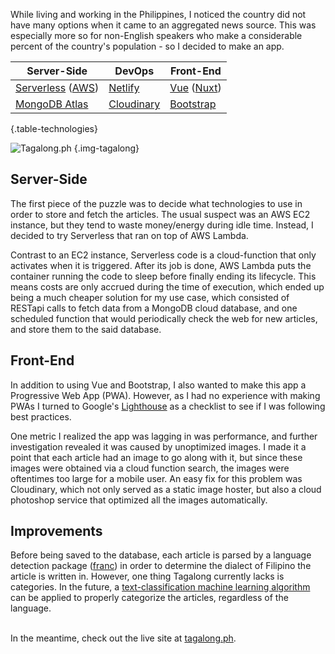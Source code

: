 While living and working in the Philippines, I noticed the country did not have many options when it came to an aggregated news source. This was especially more so for non-English speakers who make a considerable percent of the country's population - so I decided to make an app.

| Server-Side | DevOps | Front-End |
| --- | --- | --- |
| [Serverless](https://serverless.com/) ([AWS](https://aws.amazon.com/lambda/)) | [Netlify](https://www.netlify.com/) | [Vue](https://vuejs.org/) ([Nuxt](https://nuxtjs.org/))
| [MongoDB Atlas](https://www.mongodb.com/cloud/atlas) | [Cloudinary](https://cloudinary.com/) | [Bootstrap](https://getbootstrap.com/docs/3.4/css/)
  {.table-technologies}
  
![Tagalong.ph](/images/tagalong.png)
{.img-tagalong}
  
## Server-Side
  
  The first piece of the puzzle was to decide what technologies to use in order to store and fetch the articles. The usual suspect was an AWS EC2 instance, but they tend to waste money/energy during idle time. Instead, I decided to try Serverless that ran on top of AWS Lambda. 
  
  Contrast to an EC2 instance, Serverless code is a cloud-function that only activates when it is triggered. After its job is done, AWS Lambda puts the container running the code to sleep before finally ending its lifecycle. This means costs are only accrued during the time of execution, which ended up being a much cheaper solution for my use case, which consisted of RESTapi calls to fetch data from a MongoDB cloud database, and one scheduled function that would periodically check the web for new articles, and store them to the said database.
  
 ## Front-End
 
 In addition to using Vue and Bootstrap, I also wanted to make this app a Progressive Web App (PWA). However, as I had no experience with making PWAs I turned to Google's [Lighthouse](https://developers.google.com/web/tools/lighthouse/) as a checklist to see if I was following best practices. 
      
  One metric I realized the app was lagging in was performance, and further investigation revealed it was caused by unoptimized images. I made it a point that each article had an image to go along with it, but since these images were obtained via a cloud function search, the images were oftentimes too large for a mobile user. An easy fix for this problem was Cloudinary, which not only served as a static image hoster, but also a cloud photoshop service that optimized all the images automatically.  
  
 ## Improvements
 

Before being saved to the database, each article is parsed by a language detection package ([franc](https://wooorm.com/franc/)) in order to determine the dialect of Filipino the article is written in. However, one thing Tagalong currently lacks is categories. In the future, a [text-classification machine learning algorithm](https://developers.google.com/machine-learning/guides/text-classification/) can be applied to properly categorize the articles, regardless of the language. <br/><br/>

In the meantime, check out the live site at [tagalong.ph](https://tagalong.ph/).
